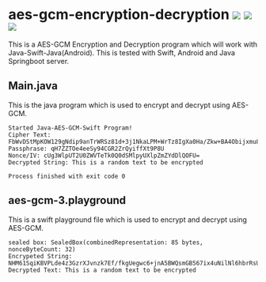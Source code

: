 # aes-gcm-encryption-decryption [![](https://img.shields.io/badge/Spring_Boot-F2F4F9?style=for-the-badge&logo=spring-boot)](https://spring.io/projects/spring-boot) [![](https://img.shields.io/badge/Swift-FA7343?style=for-the-badge&logo=swift&logoColor=white)](https://developer.apple.com/swift/) [![](https://img.shields.io/badge/Android-3DDC84?style=for-the-badge&logo=android&logoColor=white)](https://developer.android.com/)

This is a AES-GCM Encryption and Decryption program which will work with Java-Swift-Java(Android). This is tested with Swift, Android and Java Springboot server.

## Main.java
This is the java program which is used to encrypt and decrypt using AES-GCM.
```
Started Java-AES-GCM-Swift Program!
Cipher Text: FbWvDStMpKOW129gNdip9anTrWRSz81d+3j1NkaLPM+WrTz8IgXa0Ha/Zkw+BA4Obijxmu8=
Passphrase: qH7ZZTOe4eeSy94CGR2ZrQyiffXt9P8U
Nonce/IV: cUg3WlpUT2U0ZWVTeTk0Q0dSMlpyUXlpZmZYdDlQOFU=
Decrypted String: This is a random text to be encrypted

Process finished with exit code 0
```

## aes-gcm-3.playground
This is a swift playground file which is used to encrypt and decrypt using AES-GCM.
```
sealed box: SealedBox(combinedRepresentation: 85 bytes, nonceByteCount: 32)
Encrypeted String: NHM61SqiKBVPLde4z3GzrXJvnzk7Ef/fkgUegwc6+jnA5BWQsmGB567ix4uNilNl6hbrRsU=
Decrypted Text: This is a random text to be encrypted
```

